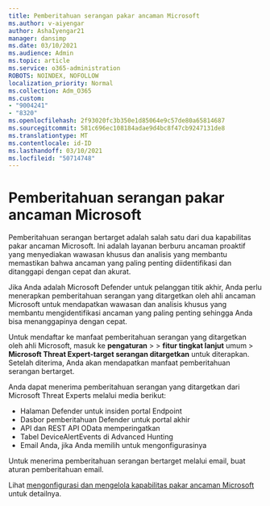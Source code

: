 ```yaml
---
title: Pemberitahuan serangan pakar ancaman Microsoft
ms.author: v-aiyengar
author: AshaIyengar21
manager: dansimp
ms.date: 03/10/2021
ms.audience: Admin
ms.topic: article
ms.service: o365-administration
ROBOTS: NOINDEX, NOFOLLOW
localization_priority: Normal
ms.collection: Adm_O365
ms.custom:
- "9004241"
- "8320"
ms.openlocfilehash: 2f93020fc3b350e1d85064e9c57de80a65814687
ms.sourcegitcommit: 581c696ec108184adae9d4bc8f47cb9247131de8
ms.translationtype: MT
ms.contentlocale: id-ID
ms.lasthandoff: 03/10/2021
ms.locfileid: "50714748"
---
```

# <a name="microsoft-threat-experts---targeted-attack-notification"></a>Pemberitahuan serangan pakar ancaman Microsoft

Pemberitahuan serangan bertarget adalah salah satu dari dua kapabilitas pakar ancaman Microsoft. Ini adalah layanan berburu ancaman proaktif yang menyediakan wawasan khusus dan analisis yang membantu memastikan bahwa ancaman yang paling penting diidentifikasi dan ditanggapi dengan cepat dan akurat.

Jika Anda adalah Microsoft Defender untuk pelanggan titik akhir, Anda perlu menerapkan pemberitahuan serangan yang ditargetkan oleh ahli ancaman Microsoft untuk mendapatkan wawasan dan analisis khusus yang membantu mengidentifikasi ancaman yang paling penting sehingga Anda bisa menanggapinya dengan cepat.

Untuk mendaftar ke manfaat pemberitahuan serangan yang ditargetkan oleh ahli Microsoft, masuk ke **pengaturan**  >    >  **fitur tingkat lanjut** umum  >  **Microsoft Threat Expert-target serangan ditargetkan** untuk diterapkan. Setelah diterima, Anda akan mendapatkan manfaat pemberitahuan serangan bertarget.

Anda dapat menerima pemberitahuan serangan yang ditargetkan dari Microsoft Threat Experts melalui media berikut:

- Halaman Defender untuk insiden portal Endpoint
- Dasbor pemberitahuan Defender untuk portal akhir
- API dan REST API OData memperingatkan
- Tabel DeviceAlertEvents di Advanced Hunting
- Email Anda, jika Anda memilih untuk mengonfigurasinya

Untuk menerima pemberitahuan serangan bertarget melalui email, buat aturan pemberitahuan email. 

Lihat [mengonfigurasi dan mengelola kapabilitas pakar ancaman Microsoft](https://docs.microsoft.com/windows/security/threat-protection/microsoft-defender-atp/configure-microsoft-threat-experts) untuk detailnya.
